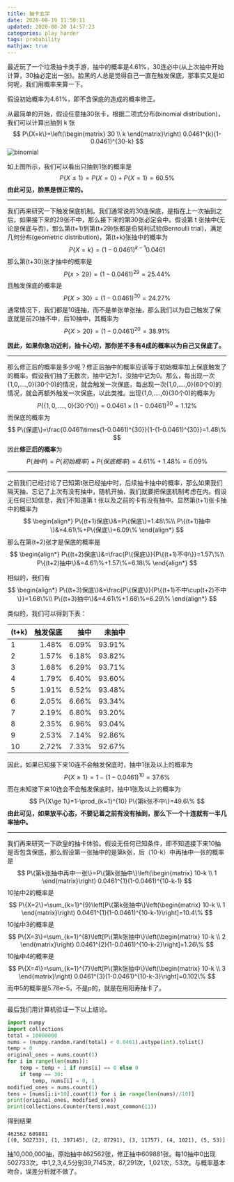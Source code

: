 ```yaml
---
title: 抽卡玄学
date: 2020-08-19 11:50:11
updated: 2020-08-20 14:57:23
categories: play harder
tags: probability
mathjax: true
---
```


最近玩了一个垃圾抽卡类手游，抽中的概率是4.61%，30连必中(从上次抽中开始计算，30抽必定出一张)。脸黑的人总是觉得自己一直在触发保底，那事实又是如何呢，我们用概率来算一下。

<!--more-->

假设初始概率为4.61%，即不含保底的造成的概率修正。

从最简单的开始，假设任意抽30张卡，根据二项式分布(binomial distribution)，我们可以计算出抽到 k 张
$$
P\{X=k\}=\left(\begin{matrix} 30 \\ k \end{matrix}\right) 0.0461^{k}(1-0.0461)^{30-k}
$$
![binomial](binomial.jpg)

如上图所示，我们可以看出只抽到1张的概率是 
$$
P\{X\le 1\} = P\{X=0\}+P\{X=1\}=60.5\%
$$
**由此可见，脸黑是很正常的。**

---

我们再来研究一下触发保底机制。我们通常说的30连保底，是指在上一次抽到之后，如果接下来的29张不中，那么接下来的第30张必定会中。假设第 t 张抽中(无论是保底与否)，那么第(t+1)到第(t+29)张都是伯努利试验(Bernoulli trial)，满足几何分布(geometric distribution)，第(t+k)张抽中的概率为
$$
P\{X=k\}=(1-0.0461)^{k-1}0.0461
$$
那么第(t+30)张才抽中的概率是
$$
P\{x>29\}=(1-0.0461)^{29}=25.44\%
$$
且触发保底的概率是
$$
P\{X> 30\}=(1-0.0461)^{30}=24.27\%
$$
通常情况下，我们都是10连抽，而不是单张单张抽，那么我们以为自己触发了保底就是前20抽不中，后10抽中，其概率为
$$
P\{X> 20\}=(1-0.0461)^{20}=38.91\%
$$

**因此，如果你急功近利，抽卡心切，那你差不多有4成的概率以为自己又保底了。**

---

那么修正后的概率是多少呢？修正后抽中的概率应该等于初始概率加上保底触发了的概率。假设我们抽了无数次，抽中记为1，没抽中记为0。那么，每出现一次{1,0,....,0}(30个0)的情况，就会触发一次保底，每出现一次{1,0,....,0}(60个0)的情况，就会再额外触发一次保底，以此类推。出现{1,0,....,0}(30个0)的概率为
$$
P\{\{1,0,....,0\}(30个0)\}=0.0461\times(1-0.0461)^{30}=1.12\%
$$
而保底的概率为
$$
P\{保底\}=\frac{0.0461\times(1-0.0461)^{30}}{1-(1-0.0461)^{30}}=1.48\%
$$
因此**修正后的概率**为
$$
P\{抽中\}=P\{初始概率\}+P\{保底概率\}=4.61\%+1.48\%=6.09\%
$$

---

之前我们已经讨论了已知第t张已经抽中时，后续抽卡抽中的概率，那么如果我们隔天抽，忘记了上次有没有抽中，随机开抽，我们就要把保底机制考虑在内。假设无任何已知信息，我们不知道第 t 张以及之前的卡有没有抽中。显然第(t+1)张卡抽中的概率为
$$
\begin{align*}
P\{(t+1)保底\}&=P\{保底\}=1.48\%\\
P\{(t+1)抽中\}&=4.61\%+P\{保底\}=6.09\%
\end{align*}
$$
那么在第(t+2)张才是保底的概率是
$$
\begin{align*}
P\{(t+2)保底\}&=\frac{P\{保底\}}{P\{(t+1)不中\}}=1.57\%\\
P\{(t+2)抽中\}&=4.61\%+1.57\%=6.18\%
\end{align*}
$$

相似的，我们有
$$
\begin{align*}
P\{(t+3)保底\}&=\frac{P\{保底\}}{P\{(t+1)不中\cup(t+2)不中\}}=1.68\%\\
P\{(t+3)抽中\}&=4.61\%+1.68\%=6.29\%
\end{align*}
$$

类似的，我们可以得到下表：

| (t+k) | 触发保底 |  抽中 | 未抽中 |
| ----- | -------: | ----: | -----: |
| 1     |    1.48% | 6.09% | 93.91% |
| 2     |    1.57% | 6.18% | 93.82% |
| 3     |    1.68% | 6.29% | 93.71% |
| 4     |    1.79% | 6.40% | 93.60% |
| 5     |    1.91% | 6.52% | 93.48% |
| 6     |    2.05% | 6.66% | 93.34% |
| 7     |    2.19% | 6.80% | 93.20% |
| 8     |    2.35% | 6.96% | 93.04% |
| 9     |    2.53% | 7.14% | 92.86% |
| 10    |    2.72% | 7.33% | 92.67% |

因此，如果已知接下来10连不会触发保底时，抽中1张及以上的概率为
$$
P\{X\ge 1\}=1-(1-0.0461)^{10}=37.6\%
$$
而在未知接下来10连会不会触发保底时，抽中1张及以上的概率为
$$
P\{X\ge 1\}=1-\prod_{k=1}^{10} P\{第k张不中\}=49.6\%
$$
**由此可见，如果放平心态，不要记着之前有没有抽到，那么下一个十连就有一半几率抽中。**

---

我们再来研究一下欧皇的抽卡体验。假设无任何已知条件，即不知道接下来10抽是否包含保底，那么假设第一张抽中的是第k张，后（10-k）中再抽中一张的概率是
$$
P\{第k张抽中再中一张\}=P\{第k张抽中\}\left(\begin{matrix} 10-k \\ 1 \end{matrix}\right) 0.0461^{1}(1-0.0461)^{10-k-1}
$$
10抽中2的概率是
$$
P\{X=2\}=\sum_{k=1}^{9}\left[P\{第k张抽中\}\left(\begin{matrix} 10-k \\ 1 \end{matrix}\right) 0.0461^{1}(1-0.0461)^{10-k-1}\right]=10.4\%
$$
10抽中3的概率是
$$
P\{X=3\}=\sum_{k=1}^{8}\left[P\{第k张抽中\}\left(\begin{matrix} 10-k \\ 2 \end{matrix}\right) 0.0461^{2}(1-0.0461)^{10-k-2}\right]=1.26\%
$$
10抽中4的概率是
$$
P\{X=4\}=\sum_{k=1}^{7}\left[P\{第k张抽中\}\left(\begin{matrix} 10-k \\ 3 \end{matrix}\right) 0.0461^{3}(1-0.0461)^{10-k-3}\right]=0.102\%
$$
而中5的概率是5.78e-5，不是p的，就是在用阳寿抽卡了。

---

最后我们用计算机验证一下以上结论。

```python
import numpy
import collections
total = 10000000
nums = (numpy.random.rand(total) < 0.0461).astype(int).tolist()
temp = 0
original_ones = nums.count(1)
for i in range(len(nums)):
    temp = temp + 1 if nums[i] == 0 else 0
    if temp == 30:
        temp, nums[i] = 0, 1
modified_ones = nums.count(1)
tens = [nums[i:i+10].count(1) for i in range(len(nums)//10)]
print(original_ones, modified_ones)
print(collections.Counter(tens).most_common(11))
```

得到结果

```
462562 609881
[(0, 502733), (1, 397145), (2, 87291), (3, 11757), (4, 1021), (5, 53)]
```

抽10,000,000抽，原始抽中462562张，修正抽中609881张。每10抽中0出现502733次，中1,2,3,4,5分别39,7145次，87,291次，1,021次，53次。与概率基本吻合，误差分析就不做了。


